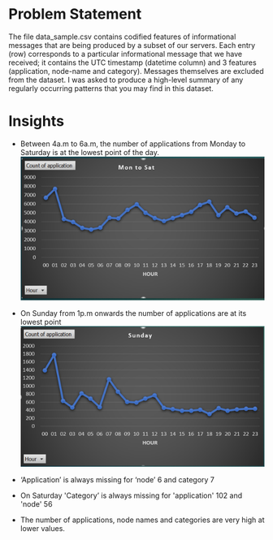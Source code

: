 # Problem Statement
The file data_sample.csv contains codified features of informational messages that are being produced by a subset of our servers. Each entry (row) corresponds to a particular 
informational message that we have received; it contains the UTC timestamp (datetime column) and 3 features (application, node-name and category). Messages themselves are 
excluded from the dataset. I was asked to produce a high-level summary of any regularly occurring patterns that you may find in this dataset. 
# Insights
- Between 4a.m to 6a.m, the number of applications from Monday to Saturday is at the lowest point of the day.
![alt text](https://github.com/Yash4850/EDA/blob/main/Stock%20Exchange/Figures/1.PNG)

- On Sunday from 1p.m onwards the number of applications are at its lowest point
![alt text](https://github.com/Yash4850/EDA/blob/main/Stock%20Exchange/Figures/2.PNG)

- ‘Application’ is always missing for ‘node’ 6 and category 7
- On Saturday 'Category’ is always missing for 'application' 102 and 'node' 56
- The number of applications, node names and categories are very high at lower values.
